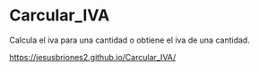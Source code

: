 # Carcular_IVA
Calcula el iva para una cantidad o obtiene el iva de una cantidad.

https://jesusbriones2.github.io/Carcular_IVA/
